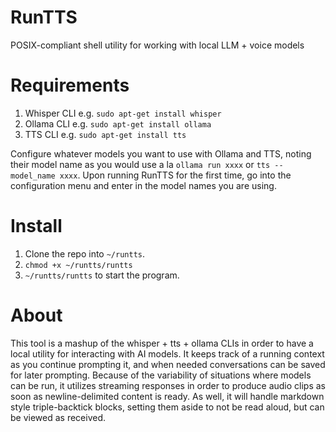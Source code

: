 # RunTTS
POSIX-compliant shell utility for working with local LLM + voice models

# Requirements

1. Whisper CLI e.g. `sudo apt-get install whisper`
2. Ollama CLI e.g. `sudo apt-get install ollama`
3. TTS CLI e.g. `sudo apt-get install tts`

Configure whatever models you want to use with Ollama and TTS, noting their model name as you would use a la `ollama run xxxx` or `tts --model_name xxxx`. Upon running RunTTS for the first time, go into the configuration menu and enter in the model names you are using.

# Install

1. Clone the repo into `~/runtts`.
2. `chmod +x ~/runtts/runtts`
3. `~/runtts/runtts` to start the program.

# About

This tool is a mashup of the whisper + tts + ollama CLIs in order to have a local utility for interacting with AI models. It keeps track of a running context as you continue prompting it, and when needed conversations can be saved for later prompting. Because of the variability of situations where models can be run, it utilizes streaming responses in order to produce audio clips as soon as newline-delimited content is ready. As well, it will handle markdown style triple-backtick blocks, setting them aside to not be read aloud, but can be viewed as received.
